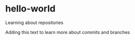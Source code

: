 # hello-world
Learning about repositories 

Adding this text to learn more about commits and branches 
